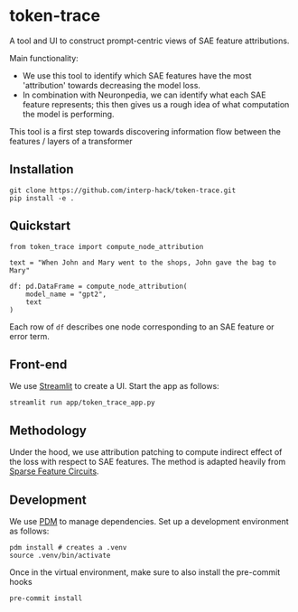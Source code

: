 # token-trace

A tool and UI to construct prompt-centric views of SAE feature attributions.

Main functionality:
- We use this tool to identify which SAE features have the most 'attribution' towards decreasing the model loss. 
- In combination with Neuronpedia, we can identify what each SAE feature represents; this then gives us a rough idea of what computation the model is performing. 

This tool is a first step towards discovering information flow between the features / layers of a transformer

## Installation

```
git clone https://github.com/interp-hack/token-trace.git
pip install -e .
``` 

## Quickstart

```
from token_trace import compute_node_attribution

text = "When John and Mary went to the shops, John gave the bag to Mary"

df: pd.DataFrame = compute_node_attribution(
    model_name = "gpt2",
    text
)
```

Each row of `df` describes one node corresponding to an SAE feature or error term. 

## Front-end

We use [Streamlit](https://streamlit.io/) to create a UI. Start the app as follows:
```
streamlit run app/token_trace_app.py
```

## Methodology

Under the hood, we use attribution patching to compute indirect effect of the loss with respect to SAE features. The method is adapted heavily from [Sparse Feature Circuits](https://arxiv.org/abs/2403.19647). 

## Development

We use [PDM](https://github.com/pdm-project/pdm) to manage dependencies. Set up a development environment as follows:
```
pdm install # creates a .venv
source .venv/bin/activate
```

Once in the virtual environment, make sure to also install the pre-commit hooks
```
pre-commit install
```